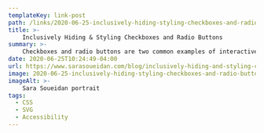 ```yaml
---
templateKey: link-post
path: /links/2020-06-25-inclusively-hiding-styling-checkboxes-and-radio-buttons
title: >-
    Inclusively Hiding & Styling Checkboxes and Radio Buttons
summary: >-
    Checkboxes and radio buttons are two common examples of interactive form elements that we desperately want to have full control over styling but we don’t. So we’ve been hacking our way around styling them by hiding said elements with CSS and visually replacing them with pseudo-elements or an SVG image — SVG, of course, being the more flexible, powerful, and accessible replacement.
date: 2020-06-25T10:24:49-04:00
url: https://www.sarasoueidan.com/blog/inclusively-hiding-and-styling-checkboxes-and-radio-buttons/
image: 2020-06-25-inclusively-hiding-styling-checkboxes-and-radio-buttons.jpeg
imageAlt: >-
    Sara Soueidan portrait
tags:
  - CSS
  - SVG
  - Accessibility
---
```

